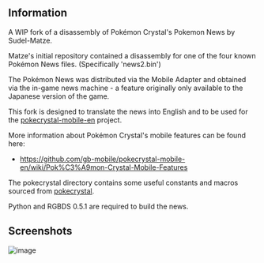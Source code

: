 ## Information 

A WIP fork of a disassembly of Pokémon Crystal's Pokemon News by Sudel-Matze.

Matze's initial repository contained a disassembly for one of the four known Pokémon News files. (Specifically 'news2.bin')

The Pokémon News was distributed via the Mobile Adapter and obtained via the in-game news machine - a feature originally only available to the Japanese version of the game.

This fork is designed to translate the news into English and to be used for the [pokecrystal-mobile-en] project.


More information about Pokémon Crystal's mobile features can be found here:
- https://github.com/gb-mobile/pokecrystal-mobile-en/wiki/Pok%C3%A9mon-Crystal-Mobile-Features


The pokecrystal directory contains some useful constants and macros sourced from [pokecrystal].

Python and RGBDS 0.5.1 are required to build the news.


## Screenshots

![image](https://user-images.githubusercontent.com/110418063/224471247-74d8c488-8b53-492e-9606-bf8bffcf20ff.png)

[pokecrystal-mobile-en]: https://github.com/gb-mobile/pokecrystal-mobile-en
[pokecrystal]: https://github.com/pret/pokecrystal
